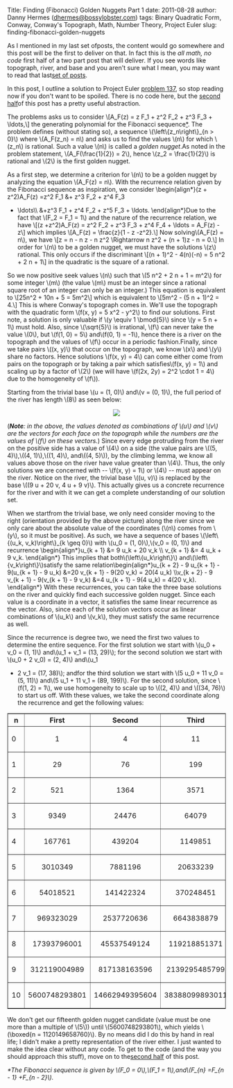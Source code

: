 Title: Finding (Fibonacci) Golden Nuggets Part 1
date: 2011-08-28
author: Danny Hermes (dhermes@bossylobster.com)
tags: Binary Quadratic Form, Conway, Conway's Topograph, Math, Number Theory, Project Euler
slug: finding-fibonacci-golden-nuggets

As I mentioned in my last set ofposts, the content would go somewhere
and this post will be the first to deliver on that. In fact this is the
*all math, no code* first half of a two part post that will deliver. If
you see words like topograph, river, and base and you aren't sure what I
mean, you may want to read that last[set of
posts](http://blog.bossylobster.com/2011/08/conways-topograph-part-3.html).

In this post, I outline a solution to Project Euler [problem
137](http://projecteuler.net/index.php?section=problems&id=137), so stop
reading now if you don't want to be spoiled. There is no code here, but
the [second
half](http://blog.bossylobster.com/2011/08/finding-fibonacci-golden-nuggets-part-2.html)of
this post has a pretty useful abstraction.

The problems asks us to consider \\[A\_F(z) = z F\_1 + z\^2 F\_2 + z\^3
F\_3 + \\ldots,\\] the generating polynomial for the Fibonacci
sequence[\*](http://www.blogger.com/post-edit.g?blogID=1697307561385480651&postID=8793933354039507148#footnote).
The problem defines (without stating so), a sequence
\\(\\left\\{z\_n\\right\\}\_{n \> 0}\\) where \\(A\_F(z\_n) = n\\) and
asks us to find the values \\(n\\) for which \\(z\_n\\) is rational.
Such a value \\(n\\) is called a *golden nugget*.As noted in the
problem statement, \\(A\_F(\\frac{1}{2}) = 2\\), hence \\(z\_2 =
\\frac{1}{2}\\) is rational and \\(2\\) is the first golden nugget.

As a first step, we determine a criterion for \\(n\\) to be a golden
nugget by analyzing the equation \\(A\_F(z) = n\\). With the recurrence
relation given by the Fibonacci sequence as inspiration, we consider
\\begin{align\*}(z + z\^2)A\_F(z) =z\^2 F\_1 &+ z\^3 F\_2 + z\^4 F\_3
+ \\ldots\\\\ &+z\^3 F\_1 + z\^4 F\_2 + z\^5 F\_3 + \\ldots.
\\end{align\*}Due to the fact that \\(F\_2 = F\_1 = 1\\) and the nature
of the recurrence relation, we have \\[(z +z\^2)A\_F(z) = z\^2 F\_2 +
z\^3 F\_3 + z\^4 F\_4 + \\ldots = A\_F(z) -z\\] which implies \\[A\_F(z)
= \\frac{z}{1 - z -z\^2}.\\] Now solving\\(A\_F(z) = n\\), we have
\\[z = n - n z - n z\^2 \\Rightarrow n z\^2 + (n + 1)z - n = 0.\\] In
order for \\(n\\) to be a golden nugget, we must have the solutions
\\(z\\) rational. This only occurs if the discriminant \\[(n + 1)\^2 -
4(n)(-n) = 5 n\^2 + 2 n + 1\\] in the quadratic is the square of a
rational.

So we now positive seek values \\(n\\) such that \\(5 n\^2 + 2 n + 1 =
m\^2\\) for some integer \\(m\\) (the value \\(m\\) must be an integer
since a rational square root of an integer can only be an integer.) This
equation is equivalent to \\[25n\^2 + 10n + 5 = 5m\^2\\] which is
equivalent to \\[5m\^2 - (5 n + 1)\^2 = 4.\\] This is where Conway's
topograph comes in. We'll use the topograph with the quadratic form
\\(f(x, y) = 5 x\^2 - y\^2\\) to find our solutions. First note, a
solution is only valuable if \\(y \\equiv 1 \\bmod{5}\\) since \\(y = 5
n + 1\\) must hold. Also, since \\(\\sqrt{5}\\) is irrational, \\(f\\)
can never take the value \\(0\\), but \\(f(1, 0) = 5\\) and\\(f(0, 1) =
-1\\), hence there is a river on the topograph and the values of \\(f\\)
occur in a periodic fashion.Finally, since we take pairs \\((x, y)\\)
that occur on the topograph, we know \\(x\\) and \\(y\\) share no
factors. Hence solutions \\(f(x, y) = 4\\) can come either come from
pairs on the topograph or by taking a pair which satisfies\\(f(x, y) =
1\\) and scaling up by a factor of \\(2\\) (we will have \\(f(2x, 2y) =
2\^2 \\cdot 1 = 4\\) due to the homogeneity of \\(f\\)).

Starting from the trivial base \\(u = (1, 0)\\) and\\(v = (0, 1)\\),
the full period of the river has length \\(8\\) as seen below:

<div class="separator" style="clear: both; text-align: center;">

[![](http://www.bossylobster.com/images/blog/golden_nugget.png)](http://www.bossylobster.com/images/blog/golden_nugget.png)

</div>

(***Note**: in the above, the values denoted as combinations of \\(u\\)
and \\(v\\) are the vectors for each face on the topograph while the
numbers are the values of \\(f\\) on these vectors.*) Since every edge
protruding from the river on the positive side has a value of \\(4\\) on
a side (the value pairs are \\((5, 4)\\),\\((4, 1)\\),\\((1, 4)\\),
and\\((4, 5)\\)), by the climbing lemma, we know all values above those
on the river have value greater than \\(4\\). Thus, the only solutions
we are concerned with -- \\(f(x, y) = 1\\) or \\(4\\) -- must appear on
the river. Notice on the river, the trivial base \\((u, v)\\) is
replaced by the base \\((9 u + 20 v, 4 u + 9 v)\\). This actually gives
us a concrete recurrence for the river and with it we can get a complete
understanding of our solution set.

When we startfrom the trivial base, we only need consider moving to the
right (orientation provided by the above picture) along the river since
we only care about the absolute value of the coordinates (\\(n\\) comes
from \\(y\\), so it must be positive). As such, we have a sequence of
bases \\(\\left\\{(u\_k, v\_k)\\right\\}\_{k \\geq 0}\\) with \\(u\_0 =
(1, 0)\\),\\(v\_0 = (0, 1)\\) and recurrence \\begin{align\*}u\_{k + 1}
&= 9 u\_k + 20 v\_k \\\\ v\_{k + 1} &= 4 u\_k + 9 v\_k. \\end{align\*}
This implies that both\\(\\left\\{u\_k\\right\\}\\)
and\\(\\left\\{v\_k\\right\\}\\)satisfy the same
relation\\begin{align\*}u\_{k + 2} - 9 u\_{k + 1} - 9(u\_{k + 1} - 9
u\_k) &=20 v\_{k + 1} - 9(20 v\_k) = 20(4 u\_k) \\\\v\_{k + 2} - 9
v\_{k + 1} - 9(v\_{k + 1} - 9 v\_k) &=4 u\_{k + 1} - 9(4 u\_k) = 4(20
v\_k). \\end{align\*} With these recurrences, you can take the three
base solutions on the river and quickly find each successive golden
nugget. Since each value is a coordinate in a vector, it satisfies the
same linear recurrence as the vector. Also, since each of the solution
vectors occur as linear combinations of \\(u\_k\\) and \\(v\_k\\), they
must satisfy the same recurrence as well.

Since the recurrence is degree two, we need the first two values to
determine the entire sequence. For the first solution we start with
\\(u\_0 + v\_0 = (1, 1)\\) and\\(u\_1 + v\_1 = (13, 29)\\); for the
second solution we start with \\(u\_0 + 2 v\_0) = (2, 4)\\) and\\(u\_1
+ 2 v\_1 = (17, 38)\\); andfor the third solution we start with \\(5
u\_0 + 11 v\_0 = (5, 11)\\) and\\(5 u\_1 + 11 v\_1 = (89, 199)\\). For
the second solution, since \\(f(1, 2) = 1\\), we use homogeneity to
scale up to \\((2, 4)\\) and \\((34, 76)\\) to start us off. With these
values, we take the second coordinate along the recurrence and get the
following values:


<center>
<table border="1" style="border-collapse: collapse;">
<tbody>
<tr>
<th>
n

</th>
<th>
First

</th>
<th>
Second

</th>
<th>
Third

</th>
</tr>
<tr>
<td>
0

</td>
<td>
<div style="text-align: center;">

1

</div>

</td>
<td>
<div style="text-align: center;">

4

</div>

</td>
<td>
<div style="text-align: center;">

11

</div>

</td>
</tr>
<tr>
<td>
1

</td>
<td>
<div style="text-align: center;">

29

</div>

</td>
<td>
<div style="text-align: center;">

76

</div>

</td>
<td>
<div style="text-align: center;">

199

</div>

</td>
</tr>
<tr>
<td>
2

</td>
<td>
<div style="text-align: center;">

521

</div>

</td>
<td>
<div style="text-align: center;">

1364

</div>

</td>
<td>
<div style="text-align: center;">

3571

</div>

</td>
</tr>
<tr>
<td>
3

</td>
<td>
<div style="text-align: center;">

9349

</div>

</td>
<td>
<div style="text-align: center;">

24476

</div>

</td>
<td>
<div style="text-align: center;">

64079

</div>

</td>
</tr>
<tr>
<td>
4

</td>
<td>
<div style="text-align: center;">

167761

</div>

</td>
<td>
<div style="text-align: center;">

439204

</div>

</td>
<td>
<div style="text-align: center;">

1149851

</div>

</td>
</tr>
<tr>
<td>
5

</td>
<td>
<div style="text-align: center;">

3010349

</div>

</td>
<td>
<div style="text-align: center;">

7881196

</div>

</td>
<td>
<div style="text-align: center;">

20633239

</div>

</td>
</tr>
<tr>
<td>
6

</td>
<td>
<div style="text-align: center;">

54018521

</div>

</td>
<td>
<div style="text-align: center;">

141422324

</div>

</td>
<td>
<div style="text-align: center;">

370248451

</div>

</td>
</tr>
<tr>
<td>
7

</td>
<td>
<div style="text-align: center;">

969323029

</div>

</td>
<td>
<div style="text-align: center;">

2537720636

</div>

</td>
<td>
<div style="text-align: center;">

6643838879

</div>

</td>
</tr>
<tr>
<td>
8

</td>
<td>
<div style="text-align: center;">

17393796001

</div>

</td>
<td>
<div style="text-align: center;">

45537549124

</div>

</td>
<td>
<div style="text-align: center;">

119218851371

</div>

</td>
</tr>
<tr>
<td>
9

</td>
<td>
<div style="text-align: center;">

312119004989

</div>

</td>
<td>
<div style="text-align: center;">

817138163596

</div>

</td>
<td>
<div style="text-align: center;">

2139295485799

</div>

</td>
</tr>
<tr>
<td>
10

</td>
<td>
<div style="text-align: center;">

5600748293801

</div>

</td>
<td>
<div style="text-align: center;">

14662949395604

</div>

</td>
<td>
<div style="text-align: center;">

38388099893011

</div>

</td>
</tr>
</tbody>
</table>
</center>

We don't get our fifteenth golden nugget candidate (value must be one
more than a multiple of \\(5\\)) until \\(5600748293801\\), which yields
\\(\\boxed{n = 1120149658760}\\). By no means did I do this by hand in
real life; I didn't make a pretty representation of the river either. I
just wanted to make the idea clear without any code. To get to the code
(and the way you should approach this stuff), move on to the[second
half](http://blog.bossylobster.com/2011/08/finding-fibonacci-golden-nuggets-part-2.html)
of this post.


<div id="footnote">

*\*The Fibonacci sequence is given by \\(F\_0 = 0\\),\\(F\_1 =
1\\),and\\(F\_{n} =F\_{n - 1} +F\_{n - 2}\\).*

</div>

<a href="https://profiles.google.com/114760865724135687241" rel="author" style="display: none;">About Bossy Lobster</a>
